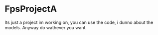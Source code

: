 # FpsProjectA 
Its just a project im working on, you can use the code, i dunno about the models.
Anyway do wathever you want
